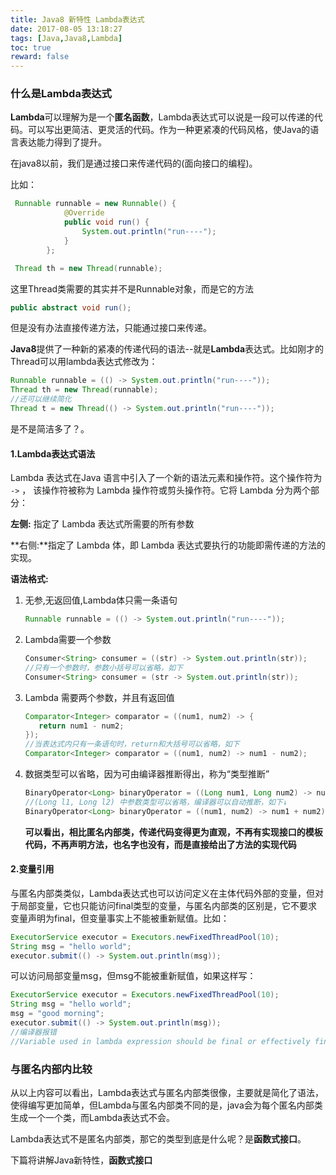 ```yaml
---
title: Java8 新特性 Lambda表达式
date: 2017-08-05 13:18:27
tags: [Java,Java8,Lambda]
toc: true
reward: false
---
```


### 什么是Lambda表达式 

  **Lambda**可以理解为是一个**匿名函数**，Lambda表达式可以说是一段可以传递的代码。可以写出更简洁、更灵活的代码。作为一种更紧凑的代码风格，使Java的语言表达能力得到了提升。

  在java8以前，我们是通过接口来传递代码的(面向接口的编程)。

  比如：

```java
 Runnable runnable = new Runnable() {
            @Override
            public void run() {
                System.out.println("run----");
            }
        };

 Thread th = new Thread(runnable);
```

这里Thread类需要的其实并不是Runnable对象，而是它的方法

```java
public abstract void run();
```

但是没有办法直接传递方法，只能通过接口来传递。

**Java8**提供了一种新的紧凑的传递代码的语法--就是**Lambda**表达式。比如刚才的Thread可以用lambda表达式修改为：

```java
Runnable runnable = (() -> System.out.println("run----"));
Thread th = new Thread(runnable);
//还可以继续简化
Thread t = new Thread(() -> System.out.println("run----"));
```

是不是简洁多了？。

#### 1.Lambda表达式语法

Lambda 表达式在Java 语言中引入了一个新的语法元素和操作符。这个操作符为 `->` ， 该操作符被称为 Lambda 操作符或剪头操作符。它将 Lambda 分为两个部分：

**左侧:** 指定了 Lambda 表达式所需要的所有参数

**右侧:**指定了 Lambda 体，即 Lambda 表达式要执行的功能即需传递的方法的实现。

**语法格式:**

1. 无参,无返回值,Lambda体只需一条语句

   ````java
   Runnable runnable = (() -> System.out.println("run----"));
   ````

2. Lambda需要一个参数

   ````java
   Consumer<String> consumer = ((str) -> System.out.println(str));
   //只有一个参数时，参数小括号可以省略，如下
   Consumer<String> consumer = (str -> System.out.println(str));
   ````

3. Lambda  需要两个参数，并且有返回值

   ````java
   Comparator<Integer> comparator = ((num1, num2) -> {
      return num1 - num2;
   });
   //当表达式内只有一条语句时，return和大括号可以省略，如下
   Comparator<Integer> comparator = ((num1, num2) -> num1 - num2);
   ````

4. 数据类型可以省略，因为可由编译器推断得出，称为“类型推断”

   ````java
   BinaryOperator<Long> binaryOperator = ((Long num1, Long num2) -> num1 + num2);
   //(Long l1, Long l2) 中参数类型可以省略，编译器可以自动推断，如下↓
   BinaryOperator<Long> binaryOperator = ((num1, num2) -> num1 + num2);
   ````

   **可以看出，相比匿名内部类，传递代码变得更为直观，不再有实现接口的模板代码，不再声明方法，也名字也没有，而是直接给出了方法的实现代码**

#### **2.变量引用**

​	与匿名内部类类似，Lambda表达式也可以访问定义在主体代码外部的变量，但对于局部变量，它也只能访问final类型的变量，与匿名内部类的区别是，它不要求变量声明为final，但变量事实上不能被重新赋值。比如：

````java
ExecutorService executor = Executors.newFixedThreadPool(10);
String msg = "hello world";
executor.submit(() -> System.out.println(msg));
````

可以访问局部变量msg，但msg不能被重新赋值，如果这样写：

````java
ExecutorService executor = Executors.newFixedThreadPool(10);
String msg = "hello world";
msg = "good morning";
executor.submit(() -> System.out.println(msg));
//编译器报错 
//Variable used in lambda expression should be final or effectively final
````

### 与匿名内部内比较

从以上内容可以看出，Lambda表达式与匿名内部类很像，主要就是简化了语法，使得编写更加简单，但Lambda与匿名内部类不同的是，java会为每个匿名内部类生成一个一个类，而Lambda表达式不会。

Lambda表达式不是匿名内部类，那它的类型到底是什么呢？是**函数式接口**。

下篇将讲解Java新特性，**函数式接口**

​	



